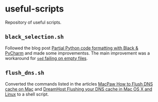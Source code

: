 # useful-scripts

Repository of useful scripts.

## `black_selection.sh`

Followed the blog post [Partial Python code formatting with Black & PyCharm][1]
and made some improvementss.  The main improvement was a workaround for 
[`sed` failing on empty files][2].

## `flush_dns.sh`

Converted the commands listed in the articles 
[MacPaw How to Flush DNS cache on Mac][3] and 
[DreamHost Flushing your DNS cache in Mac OS X and Linux][4] to a shell script.

[1]: https://blog.godatadriven.com/black-formatting-selection
[2]: https://askubuntu.com/a/903578/943156
[3]: https://macpaw.com/how-to/clear-dns-cache-on-mac
[4]: https://help.dreamhost.com/hc/en-us/articles/214981288-Flushing-your-DNS-cache-in-Mac-OS-X-and-Linux

